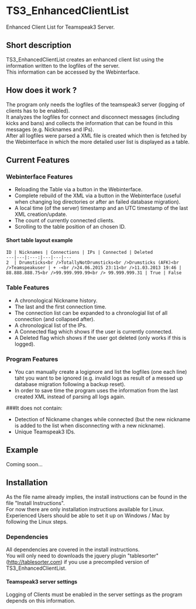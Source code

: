# TS3_EnhancedClientList
Enhanced Client List for Teamspeak3 Server.

## Short description
TS3_EnhancedClientList creates an enhanced client list using the information written to the logfiles of the server.<br />
This information can be accessed by the Webinterface.

## How does it work ?
The program only needs the logfiles of the teamspeak3 server (logging of clients has to be enabled).<br />
It analyzes the logfiles for connect and disconnect messages (including kicks and bans) and collects the information that can be found in this messages (e.g. Nicknames and IPs).<br />
After all logfiles were parsed a XML file is created which then is fetched by the Webinterface in which the more detailed user list is displayed as a table.

## Current Features
### Webinterface Features
- Reloading the Table via a button in the Webinterface.
- Complete rebuild of the XML via a button in the Webinterface (useful when changing log directories or after an failed database migration).
- A local time (of the server) timestamp and an UTC timestamp of the last XML creation/update.
- The count of currently connected clients.
- Scrolling to the table position of an chosen ID.

#### Short table layout example
	ID | Nicknames | Connections | IPs | Connected | Deleted
	---|---|:---:|---|---|---
	2  | Drumsticks<br />TotallyNotDrumsticks<br />Drumsticks (AFK)<br />Teamspeakuser | + -<br />24.06.2015 23:11<br />11.03.2013 19:46 | 88.888.888.75<br />99.999.999.99<br /> 99.999.999.31 | True | False

### Table Features
- A chronological Nickname history.
- The last and the first connection time.
- The connection list can be expanded to a chronologial list of all connection (and collapsed after).
- A chronological list of the IPs.
- A Connected flag which shows if the user is currently connected.
- A Deleted flag which shows if the user got deleted (only works if this is logged).

### Program Features
- You can manually create a logignore and list the logfiles (one each line) taht you want to be ignored (e.g. invalid logs as result of a messed up database migration following a backup reset).
- In order to save time the program uses the information from the last created XML instead of parsing all logs again.

###It does not contain:
- Detection of Nickname changes while connected (but the new nickname is added to the list when disconnecting with a new nickname).
- Unique Teamspeak3 IDs.

## Example
Coming soon...

## Installation
As the file name already implies, the install instructions can be found in the file "Install Instructions".<br />
For now there are only installation instructions available for Linux.<br />
Experienced Users should be able to set it up on Windows / Mac by following the Linux steps.

### Dependencies
All dependencies are covered in the install instructions.<br />
You will only need to downloads the jquery plugin "tablesorter" (http://tablesorter.com) if you use a precompiled version of TS3_EnhancedClientList.

#### Teamspeak3 server settings
Logging of Clients must be enabled in the server settings as the program depends on this information.